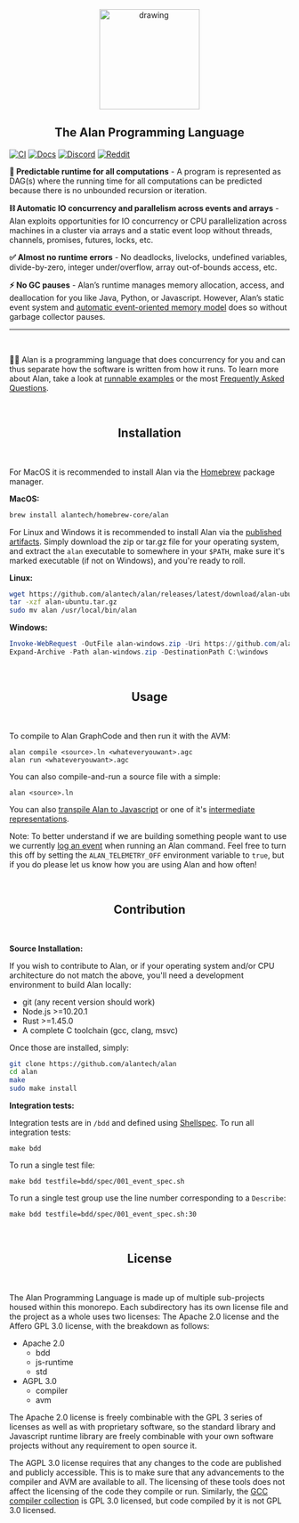 <div align="center">
  <img src="https://alan-lang.org/alan-logo.png" alt="drawing" width="180"/>
  <h2>The Alan Programming Language</h2>
</div>

[![CI](https://github.com/alantech/alan/workflows/CI/badge.svg)](https://github.com/alantech/alan/actions?query=workflow%3ACI)
[![Docs](https://img.shields.io/badge/docs-mdbook-blue)](https://docs.alan-lang.org)
[![Discord](https://img.shields.io/badge/discord-alanlang-purple)](https://discord.gg/XatB9we)
[![Reddit](https://img.shields.io/badge/reddit-alanlang-red)](https://www.reddit.com/r/alanlang)
<!--
[![Website](https://img.shields.io/badge/website-alan--lang.org-blue)](https://alan-lang.org)
-->

**🔭 Predictable runtime for all computations** - A program is represented as DAG(s) where the running time for all computations can be predicted because there is no unbounded recursion or iteration.

**⛓ Automatic IO concurrency and parallelism across events and arrays** - Alan exploits opportunities for IO concurrency or CPU parallelization across machines in a cluster via arrays and a static event loop without threads, channels, promises, futures, locks, etc.

**✅ Almost no runtime errors** - No deadlocks, livelocks, undefined variables, divide-by-zero, integer under/overflow, array out-of-bounds access, etc.

**⚡️ No GC pauses** - Alan’s runtime manages memory allocation, access, and deallocation for you like Java, Python, or Javascript. However, Alan’s static event system and [automatic event-oriented memory model](https://alan-lang.org/alan_overview.html#memory-management) does so without garbage collector pauses.

---------------------------------
<br/>

👩‍🚀 Alan is a programming language that does concurrency for you and can thus separate how the software is written from how it runs.
To learn more about Alan, take a look at [runnable examples](https://docs.alan-lang.org/examples.html) or the most [Frequently Asked Questions](https://github.com/alantech/alan/blob/main/FAQ.md).

<br/>
<h2 align="center">Installation</h2>
<br/>

For MacOS it is recommended to install Alan via the [Homebrew](https://brew.sh) package manager.

**MacOS:**

```bash
brew install alantech/homebrew-core/alan
```

For Linux and Windows it is recommended to install Alan via the [published artifacts](https://github.com/alantech/alan/releases). Simply download the zip or tar.gz file for your operating system, and extract the `alan` executable to somewhere in your `$PATH`, make sure it's marked executable (if not on Windows), and you're ready to roll.

**Linux:**

```bash
wget https://github.com/alantech/alan/releases/latest/download/alan-ubuntu.tar.gz
tar -xzf alan-ubuntu.tar.gz
sudo mv alan /usr/local/bin/alan
```

**Windows:**

```ps1
Invoke-WebRequest -OutFile alan-windows.zip -Uri https://github.com/alantech/alan/releases/latest/download/alan-windows.zip
Expand-Archive -Path alan-windows.zip -DestinationPath C:\windows
```

<br/>
<h2 align="center">Usage</h2>
<br/>

To compile to Alan GraphCode and then run it with the AVM:

```
alan compile <source>.ln <whateveryouwant>.agc
alan run <whateveryouwant>.agc
```

You can also compile-and-run a source file with a simple:

```
alan <source>.ln
```

You can also [transpile Alan to Javascript](https://docs.alan-lang.org/transpile_js.html) or one of it's [intermediate representations](https://docs.alan-lang.org/compiler_internals.html).

Note: To better understand if we are building something people want to use we currently [log an event](https://github.com/alantech/alan/blob/main/avm/src/vm/telemetry.rs) when running an Alan command. Feel free to turn this off by setting the `ALAN_TELEMETRY_OFF` environment variable to `true`, but if you do please let us know how you are using Alan and how often!

<br/>
<h2 align="center">Contribution</h2>
<br/>

**Source Installation:**

If you wish to contribute to Alan, or if your operating system and/or CPU architecture do not match the above, you'll need a development environment to build Alan locally:

* git (any recent version should work)
* Node.js >=10.20.1
* Rust >=1.45.0
* A complete C toolchain (gcc, clang, msvc)

Once those are installed, simply:

```bash
git clone https://github.com/alantech/alan
cd alan
make
sudo make install
```

**Integration tests:**

Integration tests are in `/bdd` and defined using [Shellspec](https://shellspec.info/). To run all integration tests:
```
make bdd
```

To run a single test file:
```
make bdd testfile=bdd/spec/001_event_spec.sh
```

To run a single test group use the line number corresponding to a `Describe`:
```
make bdd testfile=bdd/spec/001_event_spec.sh:30
```

<br/>
<h2 align="center">License</h2>
<br/>

The Alan Programming Language is made up of multiple sub-projects housed within this monorepo. Each subdirectory has its own license file and the project as a whole uses two licenses: The Apache 2.0 license and the Affero GPL 3.0 license, with the breakdown as follows:

* Apache 2.0
  * bdd
  * js-runtime
  * std
* AGPL 3.0
  * compiler
  * avm

The Apache 2.0 license is freely combinable with the GPL 3 series of licenses as well as with proprietary software, so the standard library and Javascript runtime library are freely combinable with your own software projects without any requirement to open source it.

The AGPL 3.0 license requires that any changes to the code are published and publicly accessible. This is to make sure that any advancements to the compiler and AVM are available to all. The licensing of these tools does not affect the licensing of the code they compile or run. Similarly, the [GCC compiler collection](https://gcc.gnu.org) is GPL 3.0 licensed, but code compiled by it is not GPL 3.0 licensed.